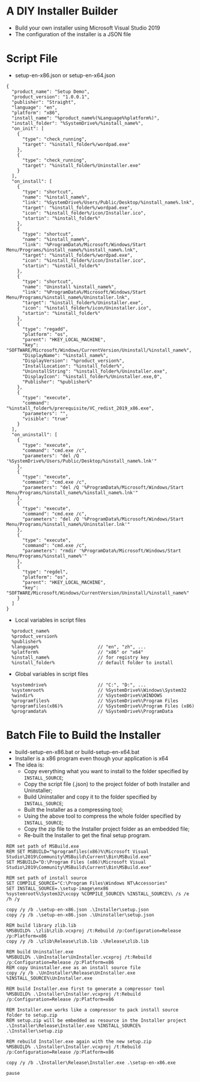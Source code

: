 # A DIY Installer Builder

* Build your own installer using Microsoft Visual Studio 2019
* The configuration of the installer is a JSON file

# Script File

* setup-en-x86.json or setup-en-x64.json
```
{
  "product_name": "Setup Demo",
  "product_version": "1.0.0.1",
  "publisher": "Straight",
  "language": "en",
  "platform": "x86",
  "install_name": "%product_name%(%Language%%platform%)",
  "install_folder": "%SystemDrive%/%install_name%",
  "on_init": [
    {
      "type": "check_running",
      "target": "%install_folder%/wordpad.exe"
    },
    {
      "type": "check_running",
      "target": "%install_folder%/Uninstaller.exe"
    }
  ],
  "on_install": [
    {
      "type": "shortcut",
      "name": "%install_name%",
      "link": "%SystemDrive%/Users/Public/Desktop/%install_name%.lnk",
      "target": "%install_folder%/wordpad.exe",
      "icon": "%install_folder%/icon/Installer.ico",
      "startin": "%install_folder%"
    },
    {
      "type": "shortcut",
      "name": "%install_name%",
      "link": "%ProgramData%/Microsoft/Windows/Start Menu/Programs/%install_name%/%install_name%.lnk",
      "target": "%install_folder%/wordpad.exe",
      "icon": "%install_folder%/icon/Installer.ico",
      "startin": "%install_folder%"
    },
    {
      "type": "shortcut",
      "name": "Uninstall %install_name%",
      "link": "%ProgramData%/Microsoft/Windows/Start Menu/Programs/%install_name%/Uninstaller.lnk",
      "target": "%install_folder%/Uninstaller.exe",
      "icon": "%install_folder%/icon/Uninstaller.ico",
      "startin": "%install_folder%"
    },
    {
      "type": "regadd",
      "platform": "os",
      "parent": "HKEY_LOCAL_MACHINE",
      "key": "SOFTWARE/Microsoft/Windows/CurrentVersion/Uninstall/%install_name%",
      "DisplayName": "%install_name%",
      "DisplayVersion": "%product_version%",
      "InstallLocation": "%install_folder%",
      "UninstallString": "%install_folder%/Uninstaller.exe",
      "DisplayIcon": "%install_folder%/Uninstaller.exe,0",
      "Publisher": "%publisher%"
    },
    {
      "type": "execute",
      "command": "%install_folder%/prerequisite/VC_redist_2019_x86.exe",
      "parameters": "",
	  "visible": "true"
    }
  ],
  "on_uninstall": [
    {
      "type": "execute",
      "command": "cmd.exe /c",
      "parameters": "del /Q '%SystemDrive%/Users/Public/Desktop/%install_name%.lnk'"
    },
    {
      "type": "execute",
      "command": "cmd.exe /c",
      "parameters": "del /Q '%ProgramData%/Microsoft/Windows/Start Menu/Programs/%install_name%/%install_name%.lnk'"
    },
    {
      "type": "execute",
      "command": "cmd.exe /c",
      "parameters": "del /Q '%ProgramData%/Microsoft/Windows/Start Menu/Programs/%install_name%/Uninstaller.lnk'"
    },
    {
      "type": "execute",
      "command": "cmd.exe /c",
      "parameters": "rmdir '%ProgramData%/Microsoft/Windows/Start Menu/Programs/%install_name%'"
    },
    {
      "type": "regdel",
      "platform": "os",
      "parent": "HKEY_LOCAL_MACHINE",
      "key": "SOFTWARE/Microsoft/Windows/CurrentVersion/Uninstall/%install_name%"
    }
  ]
}
```
* Local variables in script files
```
  %product_name%               
  %product_version%
  %publisher%
  %language%                      // "en", "zh", ...
  %platform%                      // "x86" or "x64"
  %install_name%                  // for registry key
  %install_folder%                // default folder to install
```
* Global variables in script files
```
  %systemdrive%                   // "C:", "D:", ...
  %systemroot%                    // %SystemDrive%\Windows\System32
  %windir%                        // %SystemDrive%\WINDOWS
  %programfiles%                  // %SystemDrive%\Program Files
  %programfiles(x86)%             // %SystemDrive%\Program Files (x86)
  %programdata%                   // %SystemDrive%\ProgramData
```

# Batch File to Build the Installer

* build-setup-en-x86.bat or build-setup-en-x64.bat
* Installer is a x86 program even though your application is x64
* The idea is:
  * Copy everything what you want to install to the folder specified by `INSTALL_SOURCE`;
  * Copy the script file (.json) to the project folder of both Installer and Uninstaller;
  * Build Uninstaller and copy it to the folder specified by `INSTALL_SOURCE`;
  * Built the Installer as a compressing tool;
  * Using the above tool to compress the whole folder specified by `INSTALL_SOURCE`;
  * Copy the zip file to the Installer project folder as an embedded file;
  * Re-built the Installer to get the final setup program.

```
REM set path of MSBuild.exe
REM SET MSBUILD="%programfiles(x86)%\Microsoft Visual Studio\2019\Community\MSBuild\Current\Bin\MSBuild.exe"
SET MSBUILD="D:\Program Files (x86)\Microsoft Visual Studio\2019\Community\MSBuild\Current\Bin\MSBuild.exe"

REM set path of install source
SET COMPILE_SOURCE="C:\Program Files\Windows NT\Accessories"
SET INSTALL_SOURCE=.\setup-image\enx86
%systemroot%\System32\xcopy %COMPILE_SOURCE% %INSTALL_SOURCE%\ /s /e /h /y

copy /y /b .\setup-en-x86.json .\Installer\setup.json
copy /y /b .\setup-en-x86.json .\Uninstaller\setup.json

REM build library zlib.lib
%MSBUILD% .\zlib\zlib.vcxproj /t:Rebuild /p:Configuration=Release /p:Platform=x86
copy /y /b .\zlib\Release\zlib.lib .\Release\zlib.lib

REM build Uninstaller.exe
%MSBUILD% .\UnInstaller\UnInstaller.vcxproj /t:Rebuild /p:Configuration=Release /p:Platform=x86
REM copy Uninstaller.exe as an install source file
copy /y /b .\UnInstaller\Release\UnInstaller.exe %INSTALL_SOURCE%\UnInstaller.exe

REM build Installer.exe first to generate a compressor tool
%MSBUILD% .\Installer\Installer.vcxproj /t:Rebuild /p:Configuration=Release /p:Platform=x86

REM Installer.exe works like a compressor to pack install source folder to setup.zip 
REM setup.zip will be embedded as resource in the Installer project
.\Installer\Release\Installer.exe %INSTALL_SOURCE% .\Installer\setup.zip

REM rebuild Installer.exe again with the new setup.zip
%MSBUILD% .\Installer\Installer.vcxproj /t:Rebuild /p:Configuration=Release /p:Platform=x86

copy /y /b .\Installer\Release\Installer.exe .\setup-en-x86.exe

pause

```

